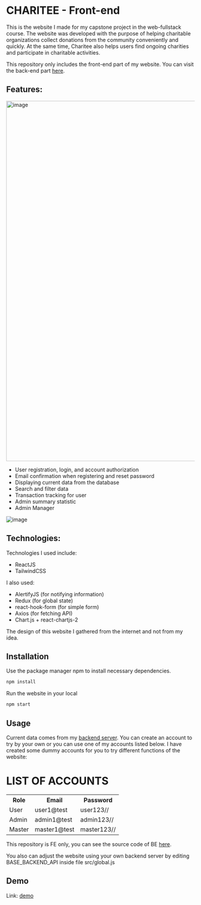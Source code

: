 # CHARITEE - Front-end

This is the website I made for my capstone project in the web-fullstack course. The website was developed with the purpose of helping charitable organizations collect donations from the community conveniently and quickly. At the same time, Charitee also helps users find ongoing charities and participate in charitable activities.

This repository only includes the front-end part of my website. You can visit the back-end part [here](https://github.com/khangnguyen213/Charitee_BE).

## Features:
<img width="960" alt="image" src="https://github.com/khangnguyen213/Charitee_FE/assets/125236469/b2bcfeef-8ccd-4d0b-b69d-c8b64a378733">


- User registration, login, and account authorization
- Email confirmation when registering and reset password
- Displaying current data from the database
- Search and filter data
- Transaction tracking for user
- Admin summary statistic
- Admin Manager

![image](https://github.com/khangnguyen213/Charitee_FE/assets/125236469/08042ffb-9286-4fc0-ae53-fb3f5644bf6c)

## Technologies:

Technologies I used include:

- ReactJS
- TailwindCSS

I also used:

- AlertifyJS (for notifying information)
- Redux (for global state)
- react-hook-form (for simple form)
- Axios (for fetching API)
- Chart.js + react-chartjs-2

The design of this website I gathered from the internet and not from my idea.

## Installation

Use the package manager npm to install necessary dependencies.

```bash
npm install
```

Run the website in your local

```bash
npm start
```

## Usage

Current data comes from my [backend server](https://charitee-be.vercel.app).
You can create an account to try by your own or you can use one of my accounts listed below.
I have created some dummy accounts for you to try different functions of the website:

<h1>LIST OF ACCOUNTS</h1>
<table>
  <tr>
    <th>Role</th>
    <th>Email</th>
    <th>Password</th>
  </tr>
  <tr>
    <td>User</td>
    <td>user1@test</td>
    <td>user123//</td>
  </tr>
   <tr>
    <td>Admin</td>
    <td>admin1@test</td>
    <td>admin123//</td>
  </tr>
    <tr>
    <td>Master</td>
    <td>master1@test</td>
    <td>master123//</td>
  </tr>
</table>

This repository is FE only, you can see the source code of BE [here](https://github.com/khangnguyen213/Charitee_BE).

You also can adjust the website using your own backend server by editing BASE_BACKEND_API inside file src/global.js

## Demo

Link: [demo](https://charitee-fe.vercel.app/)
